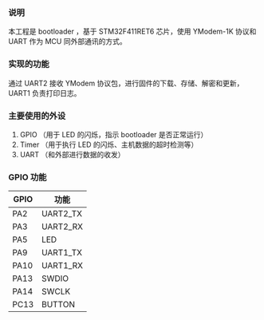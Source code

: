 ### 说明
本工程是 bootloader ，基于 STM32F411RET6 芯片，使用 YModem-1K 协议和 UART 作为 MCU 同外部通讯的方式。

### 实现的功能
通过 UART2 接收 YModem 协议包，进行固件的下载、存储、解密和更新， UART1 负责打印日志。

### 主要使用的外设
1.  GPIO （用于 LED 的闪烁，指示 bootloader 是否正常运行）
2.  Timer （用于执行 LED 的闪烁、主机数据的超时检测等）
3.  UART （和外部进行数据的收发）

### GPIO 功能
| GPIO | 功能     |
|------|----------|
| PA2  | UART2_TX |
| PA3  | UART2_RX |
| PA5  | LED      |
| PA9  | UART1_TX |
| PA10 | UART1_RX |
| PA13 | SWDIO    |
| PA14 | SWCLK    |
| PC13 | BUTTON   |